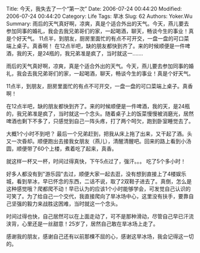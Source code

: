 ﻿Title: 今天，我失去了一个“第一次”
Date: 2006-07-24 00:44:20
Modified: 2006-07-24 00:44:20
Category: Life
Tags: 旱冰
Slug: 62
Authors: Yoker.Wu
Summary: 
    雨后的天气真好啊，凉爽，真是个适合外出的天气。今天，燕儿要去参加同事的婚礼，我会去我兄弟哥们的家，一起喝酒，聊天，畅谈今生的事业！真是个好天气。
    11点半，到朋友，厨房里面忙的有点不可开交，一盘一盘的可口菜端上桌子。真香啊！
    在12点半吧，缺的朋友都快到齐了。来的时候顺便是一件啤酒，我的天，是24瓶的，我兄弟准是疯了，当时就这一.......


雨后的天气真好啊，凉爽，真是个适合外出的天气。今天，燕儿要去参加同事的婚礼，我会去我兄弟哥们的家，一起喝酒，聊天，畅谈今生的事业！真是个好天气。

11点半，到朋友，厨房里面忙的有点不可开交，一盘一盘的可口菜端上桌子。真香啊！

在12点半吧，缺的朋友都快到齐了。来的时候顺便是一件啤酒，我的天，是24瓶的，我兄弟准是疯了，当时就这一个念头。随着桌子上的饭菜慢慢被消磨光，居然啤酒也剩下不多了，只感觉到自己一阵头疼，打了两个呵欠，跑到卧室睡觉去了。

大概1个小时不到吧？ 最后一个兄弟赶到，把我从床上拖了出来，又干起了酒。头又一次昏却。顺便跑出去接我女朋友（燕儿），清醒清醒吧。回来的路上看到小汤圆，顺便带了60个上楼，煮着吃了起来，真香。

就这样一杯又一杯，时间过得真快，下午5点过了，强汗。。。 吃了5个多小时！

好多人都没有到"游乐园"去过，顺便大家一起去逛，没有想到直接上了4楼娱乐城，看到旱冰，早已怀念的东西，二话不说，取了2双鞋子进去了。真倒，怎么是这种感觉哦？爬都爬不动！早已认为的应该1个小时能够学会，可发觉自己认识的可笑了。为了给自己一个交代，我直接爬向了旱冰场中心，这里没有扶手，要靠自己坚强的毅力来战胜这困难，当时就这一个念头。

时间过得也快，自己居然可以在上面走动了，可不是那种滑动，尽管自己早已汗流浃背，心里还是一丝甜意！25岁了，居然自己敢在旱冰场上走了。

感谢我的朋友，感谢自己还有以前那棵不屈的心，感谢这旱冰场，我会记得这一切的。